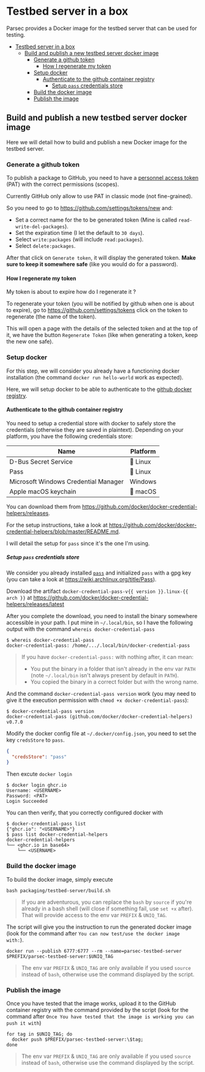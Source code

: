 # Testbed server in a box

Parsec provides a Docker image for the testbed server that can be used for testing.

- [Testbed server in a box](#testbed-server-in-a-box)
  - [Build and publish a new testbed server docker image](#build-and-publish-a-new-testbed-server-docker-image)
    - [Generate a github token](#generate-a-github-token)
      - [How I regenerate my token](#how-i-regenerate-my-token)
    - [Setup docker](#setup-docker)
      - [Authenticate to the github container registry](#authenticate-to-the-github-container-registry)
        - [Setup `pass` credentials store](#setup-pass-credentials-store)
    - [Build the docker image](#build-the-docker-image)
    - [Publish the image](#publish-the-image)

## Build and publish a new testbed server docker image

Here we will detail how to build and publish a new Docker image for the testbed server.

### Generate a github token

To publish a package to GitHub, you need to have a [personnel access token](https://docs.github.com/en/authentication/keeping-your-account-and-data-secure/creating-a-personal-access-token) (PAT) with the correct permissions (scopes).

Currently GitHub only allow to use PAT in classic mode (not fine-grained).

So you need to go to <https://github.com/settings/tokens/new> and:

- Set a correct name for the to be generated token (Mine is called `read-write-del-packages`).
- Set the expiration time (I let the default to `30 days`).
- Select `write:packages` (will include `read:packages`).
- Select `delete:packages`.

After that click on `Generate token`, it will display the generated token. **Make sure to keep it somewhere safe** (like you would do for a password).

#### How I regenerate my token

My token is about to expire how do I regenerate it ?

To regenerate your token (you will be notified by github when one is about to expire), go to <https://github.com/settings/tokens> click on the token to regenerate (the name of the token).

This will open a page with the details of the selected token and at the top of it, we have the button `Regenerate Token` (like when generating a token, keep the new one safe).

### Setup docker

For this step, we will consider you already have a functioning docker installation (the command `docker run hello-world` work as expected).

Here, we will setup docker to be able to authenticate to the [github docker registry](https://docs.github.com/en/packages/working-with-a-github-packages-registry/working-with-the-docker-registry).

#### Authenticate to the github container registry

You need to setup a credential store with docker to safely store the credentials (otherwise they are saved in plaintext).
Depending on your platform, you have the following credentials store:

| Name                                 | Platform |
| ------------------------------------ | -------- |
| D-Bus Secret Service                 | 🐧 Linux  |
| Pass                                 | 🐧 Linux  |
| Microsoft Windows Credential Manager | Windows  |
| Apple macOS keychain                 | 🍎 macOS  |

You can download them from <https://github.com/docker/docker-credential-helpers/releases>.

For the setup instructions, take a look at <https://github.com/docker/docker-credential-helpers/blob/master/README.md>.

I will detail the setup for `pass` since it's the one I'm using.

##### Setup `pass` credentials store

We consider you already installed [`pass`](https://www.passwordstore.org/) and initialized `pass` with a gpg key (you can take a look at <https://wiki.archlinux.org/title/Pass>).

Download the artifact `docker-credential-pass-v{{ version }}.linux-{{ arch }}` at <https://github.com/docker/docker-credential-helpers/releases/latest>

After you complete the download, you need to install the binary somewhere accessible in your path.
I put mine in `~/.local/bin`, so I have the following output with the command `whereis docker-credential-pass`

```shell
$ whereis docker-credential-pass
docker-credential-pass: /home/.../.local/bin/docker-credential-pass
```

> If you have `docker-credential-pass:` with nothing after, it can mean:
>
> - You put the binary in a folder that isn't already in the env var `PATH` (note `~/.local/bin` isn't always present by default in `PATH`).
> - You copied the binary in a correct folder but with the wrong name.

And the command `docker-credential-pass version` work (you may need to give it the execution permission with `chmod +x docker-credential-pass`):

```shell
$ docker-credential-pass version
docker-credential-pass (github.com/docker/docker-credential-helpers) v0.7.0
```

Modify the docker config file at `~/.docker/config.json`, you need to set the key `credsStore` to `pass`.

```json
{
  "credsStore": "pass"
}
```

Then excute `docker login`

```shell
$ docker login ghcr.io
Username: <USERNAME>
Password: <PAT>
Login Succeeded
```

You can then verify, that you correctly configured docker with

```shell
$ docker-credential-pass list
{"ghcr.io": "<USERNAME>"}
$ pass list docker-credential-helpers
docker-credential-helpers
└── <ghcr.io in base64>
    └── <USERNAME>
```

### Build the docker image

To build the docker image, simply execute

```shell
bash packaging/testbed-server/build.sh
```

> If you are adventurous, you can replace the `bash` by `source` if you're already in a bash shell (will close if something fail, use `set +x` after).
> That will provide access to the env var `PREFIX` & `UNIQ_TAG`.

The script will give you the instruction to run the generated docker image (look for the command after `You can now test/use the docker image with:`).

```shell
docker run --publish 6777:6777 --rm --name=parsec-testbed-server $PREFIX/parsec-testbed-server:$UNIQ_TAG
```

> The env var `PREFIX` & `UNIQ_TAG` are only available if you used `source` instead of `bash`, otherwise use the command displayed by the script.

### Publish the image

Once you have tested that the image works, upload it to the GitHub container registry with the command provided by the script (look for the command after `Once You have tested that the image is working you can push it with`)

```shell
for tag in $UNIQ_TAG; do
  docker push $PREFIX/parsec-testbed-server:\$tag;
done
```

> The env var `PREFIX` & `UNIQ_TAG` are only available if you used `source` instead of `bash`, otherwise use the command displayed by the script.
